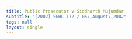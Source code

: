 ```yaml
---
title: Public Prosecutor v Siddharth Mujumdar
subtitle: "[2002] SGHC 172 / 05\_August\_2002"
tags: null
layout: single
---
```


